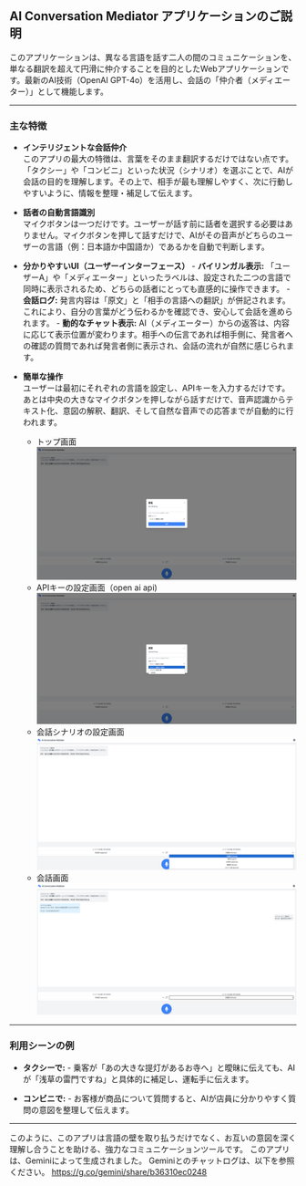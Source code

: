 ## AI Conversation Mediator アプリケーションのご説明

このアプリケーションは、異なる言語を話す二人の間のコミュニケーションを、単なる翻訳を超えて円滑に仲介することを目的としたWebアプリケーションです。最新のAI技術（OpenAI GPT-4o）を活用し、会話の「仲介者（メディエーター）」として機能します。

---

### 主な特徴

- **インテリジェントな会話仲介**  
	このアプリの最大の特徴は、言葉をそのまま翻訳するだけではない点です。「タクシー」や「コンビニ」といった状況（シナリオ）を選ぶことで、AIが会話の目的を理解します。その上で、相手が最も理解しやすく、次に行動しやすいように、情報を整理・補足して伝えます。

- **話者の自動言語識別**  
	マイクボタンは一つだけです。ユーザーが話す前に話者を選択する必要はありません。マイクボタンを押して話すだけで、AIがその音声がどちらのユーザーの言語（例：日本語か中国語か）であるかを自動で判断します。

- **分かりやすいUI（ユーザーインターフェース）**
		- **バイリンガル表示:** 「ユーザーA」や「メディエーター」といったラベルは、設定された二つの言語で同時に表示されるため、どちらの話者にとっても直感的に操作できます。
		- **会話ログ:** 発言内容は「原文」と「相手の言語への翻訳」が併記されます。これにより、自分の言葉がどう伝わるかを確認でき、安心して会話を進められます。
		- **動的なチャット表示:** AI（メディエーター）からの返答は、内容に応じて表示位置が変わります。相手への伝言であれば相手側に、発言者への確認の質問であれば発言者側に表示され、会話の流れが自然に感じられます。

- **簡単な操作**  
	ユーザーは最初にそれぞれの言語を設定し、APIキーを入力するだけです。あとは中央の大きなマイクボタンを押しながら話すだけで、音声認識からテキスト化、意図の解釈、翻訳、そして自然な音声での応答までが自動的に行われます。

    - トップ画面
    ![トップ画面](screenshots/01.top.png)
    - APIキーの設定画面（open ai api)
    ![設定画面](screenshots/02.settings.png)
    - 会話シナリオの設定画面
    ![シナリオ設定画面](screenshots/03.language.png)
    - 会話画面
    ![会話画面](screenshots/04.chat-on-voice.png)

---

### 利用シーンの例

- **タクシーで:**
		- 乗客が「あの大きな提灯があるお寺へ」と曖昧に伝えても、AIが「浅草の雷門ですね」と具体的に補足し、運転手に伝えます。

- **コンビニで:**
		- お客様が商品について質問すると、AIが店員に分かりやすく質問の意図を整理して伝えます。

---

このように、このアプリは言語の壁を取り払うだけでなく、お互いの意図を深く理解し合うことを助ける、強力なコミュニケーションツールです。
このアプリは、Geminiによって生成されました。
Geminiとのチャットログは、以下を参照ください。
https://g.co/gemini/share/b36310ec0248